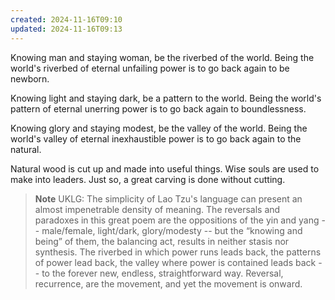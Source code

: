 ```yaml
---
created: 2024-11-16T09:10
updated: 2024-11-16T09:13
---
```



Knowing man
and staying woman,
be the riverbed of the world.
Being the world's riverbed
of eternal unfailing power
is to go back again to be newborn.

Knowing light
and staying dark,
be a pattern to the world.
Being the world's pattern
of eternal unerring power
is to go back again to boundlessness.

Knowing glory
and staying modest,
be the valley of the world.
Being the world's valley
of eternal inexhaustible power
is to go back again to the natural.

Natural wood is cut up
and made into useful things.
Wise souls are used
to make into leaders.
Just so, a great carving
is done without cutting.


> **Note** UKLG: The simplicity of Lao Tzu's language can present an almost impenetrable density of meaning. The reversals and paradoxes in this great poem are the oppositions of the yin and yang -- male/female, light/dark, glory/modesty -- but the “knowing and being” of them, the balancing act, results in neither stasis nor synthesis. The riverbed in which power runs leads back, the patterns of power lead back, the valley where power is contained leads back -- to the forever new, endless, straightforward way. Reversal, recurrence, are the movement, and yet the movement is onward.


